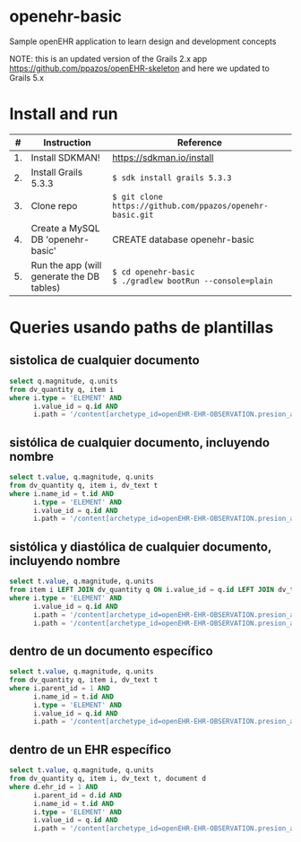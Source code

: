 # openehr-basic

Sample openEHR application to learn design and development concepts

NOTE: this is an updated version of the Grails 2.x app https://github.com/ppazos/openEHR-skeleton and here we updated to Grails 5.x


# Install and run

| #  |  Instruction                      | Reference                  |
| -- | --------------------------------- | -------------------------- |
| 1. | Install SDKMAN!                   | https://sdkman.io/install  |
| 2. | Install Grails 5.3.3              | ```$ sdk install grails 5.3.3``` |
| 3. | Clone repo                        | ```$ git clone https://github.com/ppazos/openehr-basic.git``` |
| 4. | Create a MySQL DB 'openehr-basic' | CREATE database openehr-basic |
| 5. | Run the app (will generate the DB tables) | ```$ cd openehr-basic``` <br> ```$ ./gradlew bootRun --console=plain``` |


# Queries usando paths de plantillas

## sistolica de cualquier documento

```sql
select q.magnitude, q.units
from dv_quantity q, item i
where i.type = 'ELEMENT' AND
      i.value_id = q.id AND
      i.path = '/content[archetype_id=openEHR-EHR-OBSERVATION.presion_arterial.v1]/data[at0001]/events[at0002]/data[at0003]/items[at0004]';
```

## sistólica de cualquier documento, incluyendo nombre

```sql
select t.value, q.magnitude, q.units
from dv_quantity q, item i, dv_text t
where i.name_id = t.id AND
      i.type = 'ELEMENT' AND
      i.value_id = q.id AND
      i.path = '/content[archetype_id=openEHR-EHR-OBSERVATION.presion_arterial.v1]/data[at0001]/events[at0002]/data[at0003]/items[at0004]';
```

## sistólica y diastólica de cualquier documento, incluyendo nombre

```sql
select t.value, q.magnitude, q.units
from item i LEFT JOIN dv_quantity q ON i.value_id = q.id LEFT JOIN dv_text t ON i.name_id = t.id
where i.type = 'ELEMENT' AND
      i.value_id = q.id AND
      i.path = '/content[archetype_id=openEHR-EHR-OBSERVATION.presion_arterial.v1]/data[at0001]/events[at0002]/data[at0003]/items[at0004]' OR
      i.path = '/content[archetype_id=openEHR-EHR-OBSERVATION.presion_arterial.v1]/data[at0001]/events[at0002]/data[at0003]/items[at0005]';
```

## dentro de un documento específico

```sql
select t.value, q.magnitude, q.units
from dv_quantity q, item i, dv_text t
where i.parent_id = 1 AND
      i.name_id = t.id AND
      i.type = 'ELEMENT' AND
      i.value_id = q.id AND
      i.path = '/content[archetype_id=openEHR-EHR-OBSERVATION.presion_arterial.v1]/data[at0001]/events[at0002]/data[at0003]/items[at0004]';
```

## dentro de un EHR específico

```sql
select t.value, q.magnitude, q.units
from dv_quantity q, item i, dv_text t, document d
where d.ehr_id = 1 AND
      i.parent_id = d.id AND
      i.name_id = t.id AND
      i.type = 'ELEMENT' AND
      i.value_id = q.id AND
      i.path = '/content[archetype_id=openEHR-EHR-OBSERVATION.presion_arterial.v1]/data[at0001]/events[at0002]/data[at0003]/items[at0004]';
```
